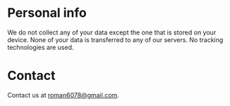 # Personal info
We do not collect any of your data except the one that is stored on your device. None of your data is transferred to any of our servers.
No tracking technologies are used.

# Contact
Contact us at roman6078@gmail.com.
